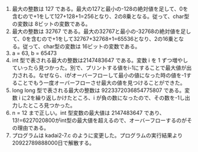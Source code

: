 1. 最大の整数は 127 である。最大の127と最小の-128の絶対値を足して、0を含むので+1をして127+128+1=256となり、2の8乗となる。従って、char型の変数は 8ビットの変数である。
1. 最大の整数は 32767 である。最大の32767と最小の-32768の絶対値を足して、0を含むので+1をして32767+32768+1=65536となり、2の16乗となる。従って、char型の変数は 16ビットの変数である。
1.  a = 63, b = 65473
1. int 型で表される最大の整数は2147483647 である。変数 i を 1 ずつ増やしていったら見つかった。別で、プリントする値をi-1にすることで最大値が出力される。なぜなら、iがオーバーフローして最小の値になった時の値を-1することでもう一度オーバーフローさせ最大の値を見つけることができた。
1. long long 型で表される最大の整数は 9223372036854775807 である。変数 i に2を繰り返しかけたところ、i が負の数になったので、その数を-1し出力したところ見つかった。
1. n = 12 まで正しい。int 型変数の最大値は 2147483647 であり、13!=6227020800がint型の最大値を超えるので、オーバーフローするのがその理由である。
1. プログラムは kadai2-7.c のように変更した。プログラムの実行結果より  20922789888000日で解散する。
